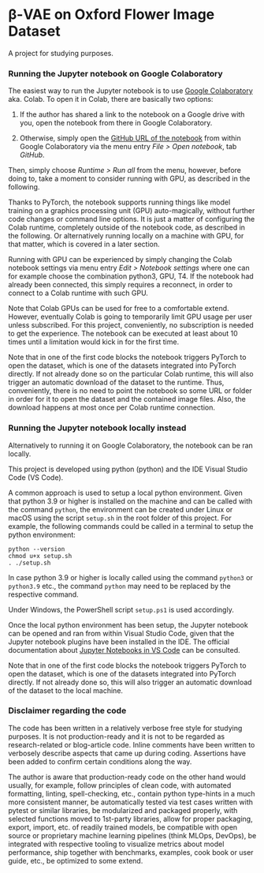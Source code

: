 # β-VAE on Oxford Flower Image Dataset

A project for studying purposes.

### Running the Jupyter notebook on Google Colaboratory

The easiest way to run the Jupyter notebook is
to use [Google Colaboratory](https://colab.research.google.com) aka. Colab.
To open it in Colab, there are basically two options:

1. If the author has shared a link to the notebook on a Google drive with you, open the notebook
from there in Google Colaboratory.

1. Otherwise, simply open the [GitHub URL of the notebook](https://github.com/aisven/beta-vae-oxford-flowers/blob/main/notebooks/beta-vae-oxford-flowers.ipynb)
from within Google Colaboratory via the menu entry *File > Open notebook*, tab *GitHub*.

Then, simply choose *Runtime > Run all* from the menu, however, before doing to, take a moment to
consider running with GPU, as described in the following.

Thanks to PyTorch, the notebook supports running things like model training on a
graphics processing unit (GPU) auto-magically, without further code changes or command line options.
It is just a matter of configuring the Colab runtime, completely outside of the notebook code,
as described in the following. Or alternatively running locally on a machine with GPU,
for that matter, which is covered in a later section.

Running with GPU can be experienced by simply changing the Colab notebook settings via menu entry
*Edit > Notebook settings* where one can for example choose the combination python3, GPU, T4.
If the notebook had already been connected, this simply requires a reconnect, in order to
connect to a Colab runtime with such GPU.

Note that Colab GPUs can be used for free to a comfortable extend. However, eventually Colab is
going to temporarily limit GPU usage per user unless subscribed.
For this project, conveniently, no subscription is needed to get the experience.
The notebook can be executed at least about 10 times until a limitation would kick in for the
first time.

Note that in one of the first code blocks the notebook triggers PyTorch to open the dataset,
which is one of the datasets integrated into PyTorch directly.
If not already done so on the particular Colab runtime, this will also trigger an automatic download
of the dataset to the runtime. Thus, conveniently, there is no need to point the notebook so some
URL or folder in order for it to open the dataset and the contained image files. Also, the download
happens at most once per Colab runtime connection.

### Running the Jupyter notebook locally instead

Alternatively to running it on Google Colaboratory, the notebook can be ran locally.

This project is developed using python (python) and the IDE Visual Studio Code (VS Code).

A common approach is used to setup a local python environment. Given that python 3.9 or higher is
installed on the machine and can be called with the command `python`, the environment can be created
under Linux or macOS using the script `setup.sh` in the root folder of this project. For example,
the following commands could be called in a terminal to setup the python environment:

```
python --version
chmod u+x setup.sh
. ./setup.sh
```

In case python 3.9 or higher is locally called using the command `python3` or `python3.9` etc.,
the command `python` may need to be replaced by the respective command.

Under Windows, the PowerShell script `setup.ps1` is used accordingly.

Once the local python environment has been setup, the Jupyter notebook can be opened and ran
from within Visual Studio Code, given that the Jupyter notebook plugins have been installed
in the IDE. The official documentation about [Jupyter Notebooks in VS Code](https://code.visualstudio.com/docs/datascience/jupyter-notebooks)
can be consulted.

Note that in one of the first code blocks the notebook triggers PyTorch to open the dataset,
which is one of the datasets integrated into PyTorch directly. If not already done so,
this will also trigger an automatic download of the dataset to the local machine.

### Disclaimer regarding the code

The code has been written in a relatively verbose free style for studying purposes.
It is not production-ready and it is not to be regarded as research-related or blog-article code.
Inline comments have been written to verbosely describe aspects that came up during coding.
Assertions have been added to confirm certain conditions along the way.

The author is aware that production-ready code on the other hand would usually, for example,
follow principles of clean code, with automated formatting, linting, spell-checking, etc.,
contain python type-hints in a much more consistent manner,
be automatically tested via test cases written with pytest or similar libraries,
be modularized and packaged properly, with selected functions moved to 1st-party libraries,
allow for proper packaging, export, import, etc. of readily trained models,
be compatible with open source or proprietary machine learning pipelines (think MLOps, DevOps),
be integrated with respective tooling to visualize metrics about model performance,
ship together with benchmarks, examples, cook book or user guide, etc.,
be optimized to some extend.
